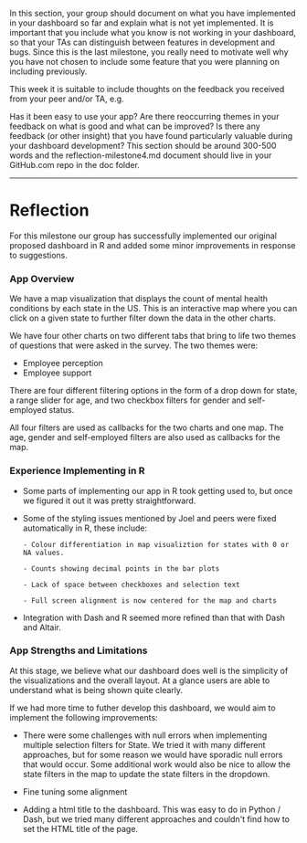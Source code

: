 In this section, your group should document on what you have implemented in your dashboard so far and explain what is not yet implemented. It is important that you include what you know is not working in your dashboard, so that your TAs can distinguish between features in development and bugs. Since this is the last milestone, you really need to motivate well why you have not chosen to include some feature that you were planning on including previously.

This week it is suitable to include thoughts on the feedback you received from your peer and/or TA, e.g.

Has it been easy to use your app?
Are there reoccurring themes in your feedback on what is good and what can be improved?
Is there any feedback (or other insight) that you have found particularly valuable during your dashboard development?
This section should be around 300-500 words and the reflection-milestone4.md document should live in your GitHub.com repo in the doc folder.

---

# Reflection

For this milestone our group has successfully implemented our original proposed dashboard in R and added some minor improvements in response to suggestions.

### App Overview

We have a map visualization that displays the count of mental health conditions by each state in the US. This is an interactive map where you can click on a given state to further filter down the data in the other charts.

We have four other charts on two different tabs that bring to life two themes of questions that were asked in the survey. The two themes were:

- Employee perception
- Employee support

There are four different filtering options in the form of a drop down for state, a range slider for age, and two checkbox filters for gender and self-employed status. 

All four filters are used as callbacks for the two charts and one map. The age, gender and self-employed filters are also used as callbacks for the map.

### Experience Implementing in R

-   Some parts of implementing our app in R took getting used to, but once we figured it out it was pretty straightforward.

-   Some of the styling issues mentioned by Joel and peers were fixed automatically in R, these include:

        - Colour differentiation in map visualiztion for states with 0 or NA values.

        - Counts showing decimal points in the bar plots 
  
        - Lack of space between checkboxes and selection text 
  
        - Full screen alignment is now centered for the map and charts

-   Integration with Dash and R seemed more refined than that with Dash and Altair.

### App Strengths and Limitations

At this stage, we believe what our dashboard does well is the simplicity of the visualizations and the overall layout. At a glance users are able to understand what is being shown quite clearly.


If we had more time to futher develop this dashboard, we would aim to implement the following improvements:

-   There were some challenges with null errors when implementing multiple selection filters for State.  We tried it with many different approaches, but for some reason we would have sporadic null errors that would occur.  Some additional work would also be nice to allow the state filters in the map to update the state filters in the dropdown.

-   Fine tuning some alignment

-   Adding a html title to the dashboard. This was easy to do in Python / Dash, but we tried many different approaches and couldn't find how to set the HTML title of the page.


